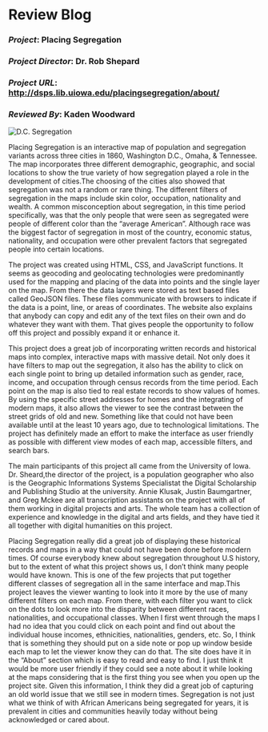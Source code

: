 # **Review Blog**

### *Project*: **Placing Segregation**

### *Project Director*: **Dr. Rob Shepard**

### *Project URL*: http://dsps.lib.uiowa.edu/placingsegregation/about/

### *Reviewed By*: **Kaden Woodward**

 ![D.C. Segregation](https://kaden4343.github.io/The-Wood/images/PlaceSeg.jpeg)

  Placing Segregation is an interactive map of population and segregation variants across three cities in 1860, Washington D.C., Omaha, & Tennessee. The map incorporates three different demographic, geographic, and social locations to show the true variety of how segregation played a role in the development of cities.The choosing of the cities also showed that segregation was not a random or rare thing. The different filters of segregation in the maps include skin color, occupation, nationality and wealth. A common misconception about segregation, in this time period specifically, was that the only people that were seen as segregated were people of different color than the “average American”. Although race was the biggest factor of segregation in most of the country, economic status, nationality, and occupation were other prevalent factors that segregated people into certain locations. 


  The project was created using HTML, CSS, and JavaScript functions. It seems as geocoding and geolocating technologies were predominantly used for the mapping and placing of the data into points and the single layer on the map. From there the data layers were stored as text based files called GeoJSON files. These files communicate with browsers to indicate if the data is a point, line, or areas of coordinates. The website also explains that anybody can copy and edit any of the text files on their own and do whatever they want with them. That gives people the opportunity to follow off this project and possibly expand it or enhance it.


  This project does a great job of incorporating written records and historical maps into complex, interactive maps with massive detail. Not only does it have filters to map out the segregation, it also has the ability to click on each single point to bring up detailed information such as gender, race, income, and occupation through census records from the time period. Each point on the map is also tied to real estate records to show values of homes. By using the specific street addresses for homes and the integrating of modern maps, it also allows the viewer to see the contrast between the street grids of old and new. Something like that could not have been available until at the least 10 years ago, due to technological limitations. The project has definitely made an effort to make the interface as user friendly as possible with different view modes of each map, accessible filters, and search bars. 



  The main participants of this project all came from the University of Iowa. Dr. Sheard,the director of the project, is a population geographer who also is the Geographic Informations Systems Specialistat the Digital Scholarship and Publishing Studio at the university. Annie Klusak, Justin Baumgartner, and Greg Mckee are all transcription assistants on the project with all of them working in digital projects and arts. The whole team has a collection of experience and knowledge in the digital and arts fields, and they have tied it all together with digital humanities on this project.

 

  Placing Segregation really did a great job of displaying these historical records and maps in a way that could not have been done before modern times. Of course everybody knew about segregation throughout U.S history, but to the extent of what this project shows us, I don’t think many people would have known. This is one of the few projects that put together different classes of segregation all in the same interface and map.This project leaves the viewer wanting to look into it more by the use of many different filters on each map. From there, with each filter you want to click on the dots to look more into the disparity between different races, nationalities, and occupational classes. When I first went through the maps I had no idea that you could click on each point and find out about the individual house incomes, ethnicities, nationalities, genders, etc. So, I think that is something they should put on a side note or pop up window beside each map to let the viewer know they can do that. The site does have it in the “About” section which is easy to read and easy to find. I just think it would be more user friendly if they could see a note about it while looking at the maps considering that is the first thing you see when you open up the project site. Given this information, I think they did a great job of capturing an old world issue that we still see in modern times. Segregation is not just what we think of with African Americans being segregated for years, it is prevalent in cities and communities heavily today without being acknowledged or cared about.


